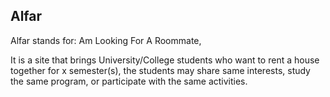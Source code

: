 <h2>Alfar</h2>
<p>Alfar stands for: Am Looking For A Roommate, </p>
<p>It is a site that brings University/College students who want to rent a house together for x semester(s), the students may share same interests, study the same program, or participate with the same activities.</p>
